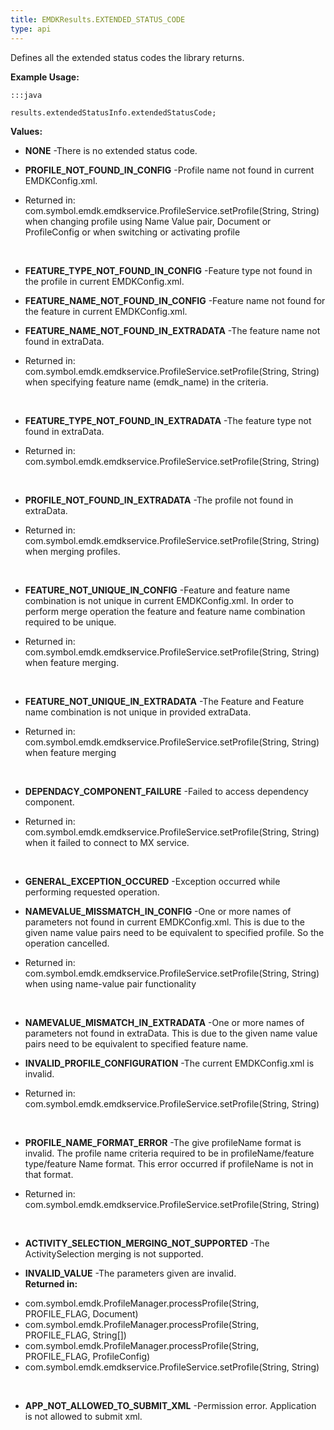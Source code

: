 ```yaml
---
title: EMDKResults.EXTENDED_STATUS_CODE
type: api
---
```



Defines all the extended status codes the library returns. 
 
 

**Example Usage:**
	
	:::java
	
	results.extendedStatusInfo.extendedStatusCode;
	


**Values:**

* **NONE** -There is no extended status code.

* **PROFILE_NOT_FOUND_IN_CONFIG** -Profile name not found in current EMDKConfig.xml. 
 <ul>
 <li>Returned in: com.symbol.emdk.emdkservice.ProfileService.setProfile(String, String) when changing profile using Name Value pair, Document or ProfileConfig or when switching or activating profile</li>
 </ul>
 </br>

* **FEATURE_TYPE_NOT_FOUND_IN_CONFIG** -Feature type not found in the profile in current EMDKConfig.xml.

* **FEATURE_NAME_NOT_FOUND_IN_CONFIG** -Feature name not found for the feature in current EMDKConfig.xml.

* **FEATURE_NAME_NOT_FOUND_IN_EXTRADATA** -The feature name not found in extraData.
 <ul>
 <li>Returned in: com.symbol.emdk.emdkservice.ProfileService.setProfile(String, String) when specifying feature name (emdk_name) in the criteria.</li>
 </ul>
 </br>

* **FEATURE_TYPE_NOT_FOUND_IN_EXTRADATA** -The feature type not found in extraData.
 <ul>
 <li>Returned in: com.symbol.emdk.emdkservice.ProfileService.setProfile(String, String)</li>
 </ul>
 </br>

* **PROFILE_NOT_FOUND_IN_EXTRADATA** -The profile not found in extraData.
 <ul>
 <li>Returned in: com.symbol.emdk.emdkservice.ProfileService.setProfile(String, String) when merging profiles.</li>
 </ul>
 </br>

* **FEATURE_NOT_UNIQUE_IN_CONFIG** -Feature and feature name combination is not unique in current EMDKConfig.xml.
 In order to perform merge operation the feature and feature name combination required
 to be unique. 
 <ul>
 <li>Returned in: com.symbol.emdk.emdkservice.ProfileService.setProfile(String, String) when feature merging.</li>
 </ul>
 </br>

* **FEATURE_NOT_UNIQUE_IN_EXTRADATA** -The Feature and Feature name combination is not unique in provided extraData. 
 <ul>
 <li>Returned in: com.symbol.emdk.emdkservice.ProfileService.setProfile(String, String) when feature merging</li>
 </ul>
 </br>

* **DEPENDACY_COMPONENT_FAILURE** -Failed to access dependency component. 
 <ul>
 <li>Returned in: com.symbol.emdk.emdkservice.ProfileService.setProfile(String, String) when it failed to connect to MX service.</li>
 </ul>
 </br>

* **GENERAL_EXCEPTION_OCCURED** -Exception occurred while performing requested operation.

* **NAMEVALUE_MISSMATCH_IN_CONFIG** -One or more names of parameters not found in current EMDKConfig.xml. This is due to the given name value pairs need to be equivalent to specified profile. So the operation cancelled.
 <ul>
 <li>Returned in: com.symbol.emdk.emdkservice.ProfileService.setProfile(String, String) when using name-value pair functionality</li>
 </ul>
 </br>

* **NAMEVALUE_MISMATCH_IN_EXTRADATA** -One or more names of parameters not found in extraData. This is due to the given name value pairs need to be equivalent to specified feature name.

* **INVALID_PROFILE_CONFIGURATION** -The current EMDKConfig.xml is invalid.
 <ul>
 <li>Returned in: com.symbol.emdk.emdkservice.ProfileService.setProfile(String, String)</li>
 </ul>
 </br>

* **PROFILE_NAME_FORMAT_ERROR** -The give profileName format is invalid. The profile name criteria required 
to be in profileName/feature type/feature Name format. This error occurred if
profileName is not in that format.
 <ul>
 <li>Returned in: com.symbol.emdk.emdkservice.ProfileService.setProfile(String, String)</li>
 </ul>
 </br>

* **ACTIVITY_SELECTION_MERGING_NOT_SUPPORTED** -The ActivitySelection merging is not supported.

* **INVALID_VALUE** -The parameters given are invalid. 
</br> <b>Returned in:</b></br>
 <ul>
 <li>com.symbol.emdk.ProfileManager.processProfile(String, PROFILE_FLAG, Document)</li>
 <li>com.symbol.emdk.ProfileManager.processProfile(String, PROFILE_FLAG, String[])</li>
 <li>com.symbol.emdk.ProfileManager.processProfile(String, PROFILE_FLAG, ProfileConfig)</li>
 <li>com.symbol.emdk.emdkservice.ProfileService.setProfile(String, String)</li>
 </ul>
 </br>

* **APP_NOT_ALLOWED_TO_SUBMIT_XML** -Permission error. Application is not allowed to submit xml.

